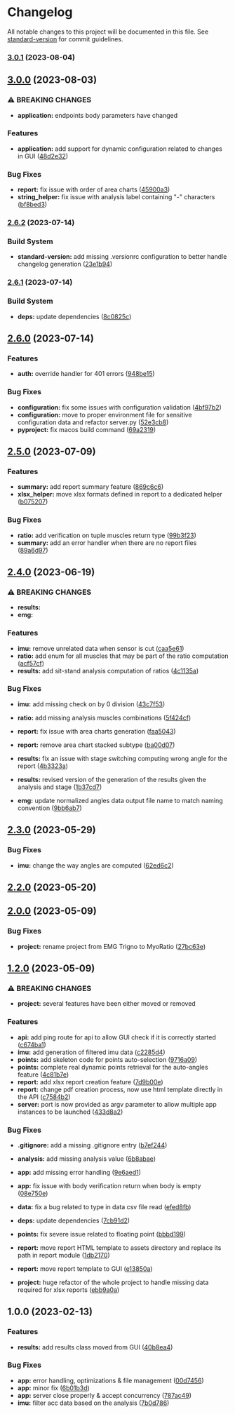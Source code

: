 # Changelog

All notable changes to this project will be documented in this file. See [standard-version](https://github.com/conventional-changelog/standard-version) for commit guidelines.

### [3.0.1](https://github.com/FlorentinTh/MyoRatio-API/compare/v3.0.0...v3.0.1) (2023-08-04)

## [3.0.0](https://github.com/FlorentinTh/MyoRatio-API/compare/v2.6.2...v3.0.0) (2023-08-03)


### ⚠ BREAKING CHANGES

* **application:** endpoints body parameters have changed

### Features

* **application:** add support for dynamic configuration related to changes in GUI ([48d2e32](https://github.com/FlorentinTh/MyoRatio-API/commit/48d2e32522f0204bdff9a0067cee33b8f327a997))


### Bug Fixes

* **report:** fix issue with order of area charts ([45900a3](https://github.com/FlorentinTh/MyoRatio-API/commit/45900a32ca580072ab3ab2acb14a0ba500352b80))
* **string_helper:** fix issue with analysis label containing "-" characters ([bf8bed3](https://github.com/FlorentinTh/MyoRatio-API/commit/bf8bed3760721c10a87cb889c3a900019953acc3))

### [2.6.2](https://github.com/FlorentinTh/MyoRatio-API/compare/v2.6.1...v2.6.2) (2023-07-14)


### Build System

* **standard-version:** add missing .versionrc configuration to better handle changelog generation ([23e1b94](https://github.com/FlorentinTh/MyoRatio-API/commit/23e1b947c8bd4aa7a09e5e9a55e62a666702faca))

### [2.6.1](https://github.com/FlorentinTh/MyoRatio-API/compare/v2.6.0...v2.6.1) (2023-07-14)


### Build System

* **deps:** update dependencies ([8c0825c](https://github.com/FlorentinTh/MyoRatio-API/commit/8c0825ce45214da9cfa6beaa60f967743587c8fc))

## [2.6.0](https://github.com/FlorentinTh/MyoRatio-API/compare/v2.5.0...v2.6.0) (2023-07-14)


### Features

* **auth:** override handler for 401 errors ([948be15](https://github.com/FlorentinTh/MyoRatio-API/commit/948be15c1a2d2e31ae905ec6244429c6fc462796))


### Bug Fixes

* **configuration:** fix some issues with configuration validation ([4bf97b2](https://github.com/FlorentinTh/MyoRatio-API/commit/4bf97b28f22a786118b6298ee7755d2c23169755))
* **configuration:** move to proper environment file for sensitive configuration data and refactor server.py ([52e3cb8](https://github.com/FlorentinTh/MyoRatio-API/commit/52e3cb8ee0d1c27c2c622ea0804923a8c458e2c6))
* **pyproject:** fix macos build command ([69a2319](https://github.com/FlorentinTh/MyoRatio-API/commit/69a231989f7d60f67d92a4f03603533fdbe9bd5a))

## [2.5.0](https://github.com/FlorentinTh/MyoRatio-API/compare/v2.4.0...v2.5.0) (2023-07-09)


### Features

* **summary:** add report summary feature ([869c6c6](https://github.com/FlorentinTh/MyoRatio-API/commit/869c6c65cd2096769d75c28a5dca80ca4639a6d1))
* **xlsx_helper:** move xlsx formats defined in report to a dedicated helper ([b075207](https://github.com/FlorentinTh/MyoRatio-API/commit/b075207a8d59fb8e7ccb783128f85ffad473cbac))


### Bug Fixes

* **ratio:** add verification on tuple muscles return type ([99b3f23](https://github.com/FlorentinTh/MyoRatio-API/commit/99b3f23edd008c484720cd2b95e483e319bf29ba))
* **summary:** add an error handler when there are no report files ([89a6d97](https://github.com/FlorentinTh/MyoRatio-API/commit/89a6d97db2440e2b8509579ff97c7da697f2b04f))

## [2.4.0](https://github.com/FlorentinTh/MyoRatio-API/compare/v2.3.0...v2.4.0) (2023-06-19)


### ⚠ BREAKING CHANGES

* **results:**
* **emg:**

### Features

* **imu:** remove unrelated data when sensor is cut ([caa5e61](https://github.com/FlorentinTh/MyoRatio-API/commit/caa5e61c483a0e7a50cd0b833171865648b1040a))
* **ratio:** add enum for all muscles that may be part of the ratio computation ([acf57cf](https://github.com/FlorentinTh/MyoRatio-API/commit/acf57cfd0373b93333e0b0e6a68264fb3f0f0acd))
* **results:** add sit-stand analysis computation of ratios ([4c1135a](https://github.com/FlorentinTh/MyoRatio-API/commit/4c1135a927d8b5d5db97a11a8bcc0ad0e549dbd1))


### Bug Fixes

* **imu:** add missing check on by 0 division ([43c7f53](https://github.com/FlorentinTh/MyoRatio-API/commit/43c7f538cb9e099d9883aede3e7e0ce0d0a62587))
* **ratio:** add missing analysis muscles combinations ([5f424cf](https://github.com/FlorentinTh/MyoRatio-API/commit/5f424cf6f4f4995e5213b74cb03d6f95c69e85e4))
* **report:** fix issue with area charts generation ([faa5043](https://github.com/FlorentinTh/MyoRatio-API/commit/faa50433d3f574862ef984febc8b2863eeb7548f))
* **report:** remove area chart stacked subtype ([ba00d07](https://github.com/FlorentinTh/MyoRatio-API/commit/ba00d076e3f7eadd6aac3653356697a733d698e8))
* **results:** fix an issue with stage switching computing wrong angle for the report ([4b3323a](https://github.com/FlorentinTh/MyoRatio-API/commit/4b3323a962e1c538463a5541d06238c754ad4251))
* **results:** revised version of the generation of the results given the analysis and stage ([1b37cd7](https://github.com/FlorentinTh/MyoRatio-API/commit/1b37cd7d894ff1d8a24e8e33bb80346a816c4e4c))


* **emg:** update normalized angles data output file name to match naming convention ([9bb6ab7](https://github.com/FlorentinTh/MyoRatio-API/commit/9bb6ab76f7a363efa9f28d8944008ccc6de4274c))

## [2.3.0](https://github.com/FlorentinTh/MyoRatio-API/compare/v2.2.0...v2.3.0) (2023-05-29)


### Bug Fixes

* **imu:** change the way angles are computed ([62ed6c2](https://github.com/FlorentinTh/MyoRatio-API/commit/62ed6c27db686dc1c070724483167cdc48766b4b))

## [2.2.0](https://github.com/FlorentinTh/MyoRatio-API/compare/v2.0.0...v2.2.0) (2023-05-20)

## [2.0.0](https://github.com/FlorentinTh/MyoRatio-API/compare/v1.2.0...v2.0.0) (2023-05-09)


### Bug Fixes

* **project:** rename project from EMG Trigno to MyoRatio ([27bc63e](https://github.com/FlorentinTh/MyoRatio-API/commit/27bc63e63999f0b9ae7415ed5e824833e1d16930))

## [1.2.0](https://github.com/FlorentinTh/EMG-Trigno-API/compare/v1.0.0...v1.2.0) (2023-05-09)


### ⚠ BREAKING CHANGES

* **project:** several features have been either moved or removed

### Features

* **api:** add ping route for api to allow GUI check if it is correctly started ([c674ba1](https://github.com/FlorentinTh/EMG-Trigno-API/commit/c674ba1613aadff322c226d0b8e995c383f77ab5))
* **imu:** add generation of filtered imu data ([c2285d4](https://github.com/FlorentinTh/EMG-Trigno-API/commit/c2285d41dcc826a903763da31e8c6f47e73eb1b4))
* **points:** add skeleton code for points auto-selection ([9716a09](https://github.com/FlorentinTh/EMG-Trigno-API/commit/9716a09d0e3dfc2dc639aceddcd841d17587b22d))
* **points:** complete real dynamic points retrieval for the auto-angles feature ([4c81b7e](https://github.com/FlorentinTh/EMG-Trigno-API/commit/4c81b7e3f8873b5e5b3c829147ee300f4b36341c))
* **report:** add xlsx report creation feature ([7d9b00e](https://github.com/FlorentinTh/EMG-Trigno-API/commit/7d9b00eea6da0fd4d1ec553dd24773f2c8825eaf))
* **report:** change pdf creation process, now use html template directly in the API ([c7584b2](https://github.com/FlorentinTh/EMG-Trigno-API/commit/c7584b290be338242a5eae94e33df6c00cecada4))
* **server:** port is now provided as argv parameter to allow multiple app instances to be launched ([433d8a2](https://github.com/FlorentinTh/EMG-Trigno-API/commit/433d8a26e26e95ca3d2371808b8a859acdb9d118))


### Bug Fixes

* **.gitignore:** add a missing .gitignore entry ([b7ef244](https://github.com/FlorentinTh/EMG-Trigno-API/commit/b7ef2441cab73eee4d093cdb8e892517274194ed))
* **analysis:** add missing analysis value ([6b8abae](https://github.com/FlorentinTh/EMG-Trigno-API/commit/6b8abaee62051309208aefbe07b4ebd4c30e6d51))
* **app:** add missing error handling ([9e6aed1](https://github.com/FlorentinTh/EMG-Trigno-API/commit/9e6aed12ca1e6bfa1020cef0e4751aa03a43d7ab))
* **app:** fix issue with body verification return when body is empty ([08e750e](https://github.com/FlorentinTh/EMG-Trigno-API/commit/08e750ec5f49f2c1d2bfa07e4399d8d162923cd8))
* **data:** fix a bug related to type in data csv file read ([efed8fb](https://github.com/FlorentinTh/EMG-Trigno-API/commit/efed8fb662723941712625705a37c2086a740ca6))
* **deps:** update dependencies ([7cb91d2](https://github.com/FlorentinTh/EMG-Trigno-API/commit/7cb91d270799fb08be1a7b49f5269806874373c3))
* **points:** fix severe issue related to floating point ([bbbd199](https://github.com/FlorentinTh/EMG-Trigno-API/commit/bbbd1996ae0b143000778e298018b9b4ce3a8150))
* **report:** move report HTML template to assets directory and replace its path in report module ([1db2170](https://github.com/FlorentinTh/EMG-Trigno-API/commit/1db2170bcac3c46b09a58e5197a33c95b1aa89c4))
* **report:** move report template to GUI ([e13850a](https://github.com/FlorentinTh/EMG-Trigno-API/commit/e13850a3f51dbab3e0c88f6e616a55b84fcb3810))


* **project:** huge refactor of the whole project to handle missing data required for xlsx reports ([ebb9a0a](https://github.com/FlorentinTh/EMG-Trigno-API/commit/ebb9a0a64b8ed9fd32fe0dd8c023d1bd5135ac5a))

## 1.0.0 (2023-02-13)


### Features

* **results:** add results class moved from GUI ([40b8ea4](https://github.com/FlorentinTh/EMG-Trigno-API/commit/40b8ea4c7594fff31f52c4ba5683faee30fa1a94))


### Bug Fixes

* **app:** error handling, optimizations & file management ([00d7456](https://github.com/FlorentinTh/EMG-Trigno-API/commit/00d7456a5f0e33543d48e385b9ff1a24ce2c716f))
* **app:** minor fix ([6b01b3d](https://github.com/FlorentinTh/EMG-Trigno-API/commit/6b01b3dd374b2aaa75c0044e013fc171038252d7))
* **app:** server close properly & accept concurrency ([787ac49](https://github.com/FlorentinTh/EMG-Trigno-API/commit/787ac491eec153692d9388b5b8bc52a6d42a49ba))
* **imu:** filter acc data based on the analysis ([7b0d786](https://github.com/FlorentinTh/EMG-Trigno-API/commit/7b0d7862a9be624ecd52e5878b951e4678305408))
